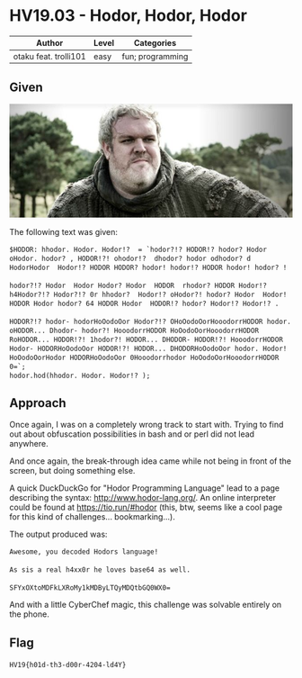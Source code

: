 # HV19.03 - Hodor, Hodor, Hodor

| Author | Level | Categories |
|---|---|---|
| otaku feat. trolli101 | easy | fun; programming |

## Given

![Hodor!!](b3e6e692-e685-4804-9d4f-dfa873ce80d9.jpg)

The following text was given:

```
$HODOR: hhodor. Hodor. Hodor!?  = `hodor?!? HODOR!? hodor? Hodor oHodor. hodor? , HODOR!?! ohodor!?  dhodor? hodor odhodor? d HodorHodor  Hodor!? HODOR HODOR? hodor! hodor!? HODOR hodor! hodor? ! 

hodor?!? Hodor  Hodor Hodor? Hodor  HODOR  rhodor? HODOR Hodor!?  h4Hodor?!? Hodor?!? 0r hhodor?  Hodor!? oHodor?! hodor? Hodor  Hodor! HODOR Hodor hodor? 64 HODOR Hodor  HODOR!? hodor? Hodor!? Hodor!? .

HODOR?!? hodor- hodorHoOodoOor Hodor?!? OHoOodoOorHooodorrHODOR hodor. oHODOR... Dhodor- hodor?! HooodorrHODOR HoOodoOorHooodorrHODOR RoHODOR... HODOR!?! 1hodor?! HODOR... DHODOR- HODOR!?! HooodorrHODOR Hodor- HODORHoOodoOor HODOR!?! HODOR... DHODORHoOodoOor hodor. Hodor! HoOodoOorHodor HODORHoOodoOor 0Hooodorrhodor HoOodoOorHooodorrHODOR 0=`;
hodor.hod(hhodor. Hodor. Hodor!? );
```

## Approach
Once again, I was on a completely wrong track to start with. Trying to find out about obfuscation possibilities in bash and or perl did not lead anywhere.

And once again, the break-through idea came while not being in front of the screen, but doing something else.

A quick DuckDuckGo for "Hodor Programming Language" lead to a page describing the syntax: http://www.hodor-lang.org/. An online interpreter could be found at https://tio.run/#hodor (this, btw, seems like a cool page for this kind of challenges... bookmarking...).

The output produced was:

```
Awesome, you decoded Hodors language! 

As sis a real h4xx0r he loves base64 as well.

SFYxOXtoMDFkLXRoMy1kMDByLTQyMDQtbGQ0WX0=

```

And with a little CyberChef magic, this challenge was solvable entirely on the phone. 

## Flag
`HV19{h01d-th3-d00r-4204-ld4Y}`

